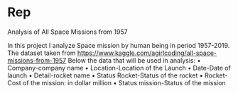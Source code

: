 # Rep
Analysis of All Space Missions from 1957

In this project I analyze Space mission by human being in period 1957-2019.
The dataset taken from https://www.kaggle.com/agirlcoding/all-space-missions-from-1957
Below the data that will be used in analysis:
•	Company-company name
•	Location-Location of the Launch
•	Date-Date of launch
•	Detail-rocket name
•	Status Rocket-Status of the rocket
•	Rocket-Cost of the mission: in dollar million
•	Status mission-Status of the mission
